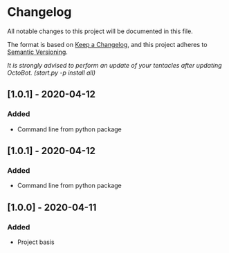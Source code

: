 # Changelog
All notable changes to this project will be documented in this file.

The format is based on [Keep a Changelog](https://keepachangelog.com/en/1.0.0/),
and this project adheres to [Semantic Versioning](https://semver.org/spec/v2.0.0.html).

*It is strongly advised to perform an update of your tentacles after updating OctoBot. (start.py -p install all)*

## [1.0.1] - 2020-04-12
### Added
- Command line from python package

## [1.0.1] - 2020-04-12
### Added
- Command line from python package

## [1.0.0] - 2020-04-11
### Added
- Project basis
